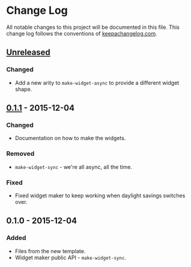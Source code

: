 # Change Log
All notable changes to this project will be documented in this file. This change log follows the conventions of [keepachangelog.com](http://keepachangelog.com/).

## [Unreleased][unreleased]
### Changed
- Add a new arity to `make-widget-async` to provide a different widget shape.

## [0.1.1] - 2015-12-04
### Changed
- Documentation on how to make the widgets.

### Removed
- `make-widget-sync` - we're all async, all the time.

### Fixed
- Fixed widget maker to keep working when daylight savings switches over.

## 0.1.0 - 2015-12-04
### Added
- Files from the new template.
- Widget maker public API - `make-widget-sync`.

[unreleased]: https://github.com/your-name/guis/compare/0.1.1...HEAD
[0.1.1]: https://github.com/your-name/guis/compare/0.1.0...0.1.1
